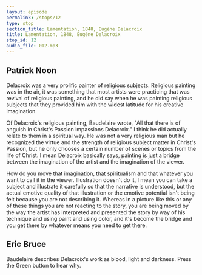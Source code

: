 ```yaml
---
layout: episode
permalink: /stops/12
type: stop
section_title: Lamentation, 1848, Eugène Delacroix
title: Lamentation, 1848, Eugène Delacroix
stop_id: 12
audio_file: 012.mp3
---
```


## Patrick Noon

Delacroix was a very prolific painter of religious subjects.  Religious painting was in the air, it was something that most artists were practicing that was revival of religious painting, and he did say when he was painting religious subjects that they provided him with the widest latitude for his creative imagination.

Of  Delacroix's religious painting, Baudelaire wrote, "All that there is of anguish in Christ's Passion impassions Delacroix."  I think he did actually relate to them in a spiritual way.  He was not a very religious man but he recognized the virtue and the strength of religious subject matter in Christ's Passion, but he only chooses a certain number of scenes or topics from the life of Christ.  I mean Delacroix basically says, painting is just a bridge between the imagination of the artist and the imagination of the viewer.

How do you move that imagination, that spiritualism and that whatever you want to call it in the viewer.  Illustration doesn't do it, I mean you can take a subject and illustrate it carefully so that the narrative is understood, but the actual emotive quality of that illustration or the emotive potential isn't being felt because you are not describing it.  Whereas in a picture like this or any of these things you are not reacting to the story, you are being moved by the way the artist has interpreted and presented the story by way of his technique and using paint and using color, and it's become the bridge and you get there by whatever means you need to get there.

## Eric Bruce

Baudelaire describes Delacroix's work as blood, light and darkness.  Press the Green button to hear why.
